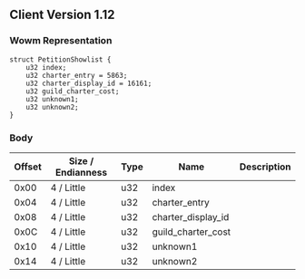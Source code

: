 ## Client Version 1.12

### Wowm Representation
```rust,ignore
struct PetitionShowlist {
    u32 index;
    u32 charter_entry = 5863;
    u32 charter_display_id = 16161;
    u32 guild_charter_cost;
    u32 unknown1;
    u32 unknown2;
}
```
### Body
| Offset | Size / Endianness | Type | Name | Description |
| ------ | ----------------- | ---- | ---- | ----------- |
| 0x00 | 4 / Little | u32 | index |  |
| 0x04 | 4 / Little | u32 | charter_entry |  |
| 0x08 | 4 / Little | u32 | charter_display_id |  |
| 0x0C | 4 / Little | u32 | guild_charter_cost |  |
| 0x10 | 4 / Little | u32 | unknown1 |  |
| 0x14 | 4 / Little | u32 | unknown2 |  |
